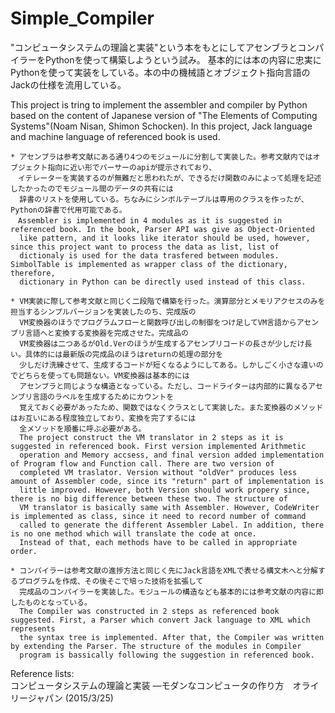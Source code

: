 # Simple_Compiler

"コンピュータシステムの理論と実装"という本をもとにしてアセンブラとコンパイラーをPythonを使って構築しようという試み。
基本的には本の内容に忠実にPythonを使って実装をしている。本の中の機械語とオブジェクト指向言語のJackの仕様を流用している。

This project is tring to implement the assembler and compiler by Python based on the content of Japanese version of "The Elements of Computing Systems"(Noam Nisan, Shimon Schocken). In this project, Jack language and machine language of referenced book is used.

    * アセンブラは参考文献にある通り4つのモジュールに分割して実装した。参考文献内ではオブジェクト指向に近い形でパーサーのapiが提示されており、
    　イテレーターを実装するのが無難だと思われたが、できるだけ関数のみによって処理を記述したかったのでモジュール間のデータの共有には
      辞書のリストを使用している。ちなみにシンボルテーブルは専用のクラスを作ったが、Pythonの辞書で代用可能である。
    　Assembler is implemented in 4 modules as it is suggested in referenced book. In the book, Parser API was give as Object-Oriented 
      like pattern, and it looks like iterator should be used, however, since this project want to process the data as list, list of 
      dictionaly is used for the data trasfered between modules. SimbolTable is implemented as wrapper class of the dictionary, therefore,
      dictionary in Python can be directly used instead of this class.

    * VM実装に際して参考文献と同じく二段階で構築を行った。演算部分とメモリアクセスのみを担当するシンプルバージョンを実装したのち、完成版の
      VM変換器のほうでプログラムフローと関数呼び出しの制御をつけ足してVM言語からアセンブリ言語へと変換する変換器を完成させた。完成品の
      VM変換器は二つあるがOld.Verのほうが生成するアセンブリコードの長さが少しだけ長い。具体的には最新版の完成品のほうはreturnの処理の部分を
      少しだけ洗練させて、生成するコードが短くなるようにしてある。しかしごく小さな違いのでどちらを使っても問題ない。VM変換器は基本的には
      アセンブラと同じような構造となっている。ただし、コードライターは内部的に異なるアセンブリ言語のラベルを生成するためにカウントを
      覚えておく必要があったため、関数ではなくクラスとして実装した。また変換器のメソッドはお互いにある程度独立しており、変換を完了するには
      全メソッドを順番に呼ぶ必要がある。
      The project construct the VM translator in 2 steps as it is suggested in referenced book. First version implemented Arithmetic 
      operation and Memory accsess, and final version added implementation of Program flow and Function call. There are two version of 
      completed VM traslator. Version without "oldVer" produces less amount of Assembler code, since its "return" part of implementation is
      little improved. However, both Version should work propery since, there is no big difference between these two. The structure of 
      VM translator is basically same with Assembler. However, CodeWriter is implemented as class, since it need to record number of command
      called to generate the different Assembler Label. In addition, there is no one method which will translate the code at once. 
      Instead of that, each methods have to be called in appropriate order.

    * コンパイラーは参考文献の進捗方法と同じく先にJack言語をXMLで表せる構文木へと分解するプログラムを作成、その後そこで培った技術を拡張して
      完成品のコンパイラーを実装した。モジュールの構造なども基本的には参考文献の内容に即したものとなっている。
      The Compiler was constructed in 2 steps as referenced book suggested. First, a Parser which convert Jack language to XML which represents
      the syntax tree is implemented. After that, the Compiler was written by extending the Parser. The structure of the modules in Compiler
      program is bassically following the suggestion in referenced book.

Reference lists:  
コンピュータシステムの理論と実装 ―モダンなコンピュータの作り方　オライリージャパン (2015/3/25)
